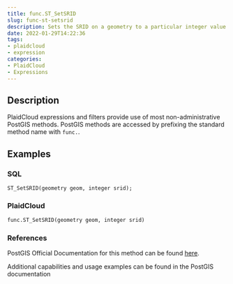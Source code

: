 ```yaml
---
title: func.ST_SetSRID
slug: func-st-setsrid
description: Sets the SRID on a geometry to a particular integer value
date: 2022-01-29T14:22:36
tags:
- plaidcloud
- expression
categories:
- PlaidCloud
- Expressions
---
```



## Description


PlaidCloud expressions and filters provide use of most non-administrative PostGIS methods. PostGIS methods are accessed by prefixing the standard method name with `func.`.



## Examples


### SQL



```
ST_SetSRID(geometry geom, integer srid);
```


### PlaidCloud



```python
func.ST_SetSRID(geometry geom, integer srid)
```


### References


PostGIS Official Documentation for this method can be found [here](https://postgis.net/docs/manual-3.1/ST_SetSRID.html).



Additional capabilities and usage examples can be found in the PostGIS documentation

